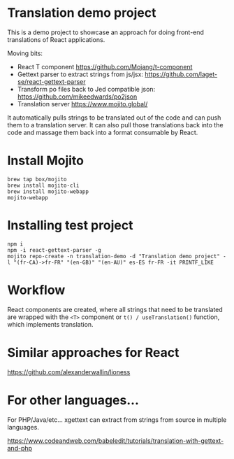 # Translation demo project

This is a demo project to showcase an approach for doing front-end translations of React applications.


Moving bits: 
* React T component https://github.com/Mojang/t-component
* Gettext parser to extract strings from js/jsx: https://github.com/laget-se/react-gettext-parser
* Transform po files back to Jed compatible json: https://github.com/mikeedwards/po2json
* Translation server https://www.mojito.global/

It automatically pulls strings to be translated out of the code and can push them to a translation server. It can also pull those translations back into the code and massage them back into a format consumable by React.


# Install Mojito

```
brew tap box/mojito
brew install mojito-cli
brew install mojito-webapp
mojito-webapp
```


# Installing test project

```
npm i 
npm -i react-gettext-parser -g
mojito repo-create -n translation-demo -d "Translation demo project" -l "(fr-CA)->fr-FR" "(en-GB)" "(en-AU)" es-ES fr-FR -it PRINTF_LIKE
```

# Workflow

React components are created, where all strings that need to be translated are wrapped with the `<T>` component or `t() / useTranslation()` function, which implements translation.

# Similar approaches for React

https://github.com/alexanderwallin/lioness

# For other languages...

For PHP/Java/etc... xgettext can extract from strings from source in multiple languages. 

https://www.codeandweb.com/babeledit/tutorials/translation-with-gettext-and-php

